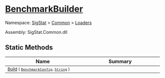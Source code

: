 # [BenchmarkBuilder](./BenchmarkBuilder.md)

Namespace: [SigStat]() > [Common](./../README.md) > [Loaders](./README.md)

Assembly: SigStat.Common.dll


## Static Methods

| Name<div><a href="#"><img width=400></a></div> | Summary<div><a href="#"><img width=475></a></div> | 
| --- | --- | 
| <sub>[Build](./Methods/BenchmarkBuilder--Build.md) ( [`BenchmarkConfig`](./../Helpers/BenchmarkConfig.md), [`String`](https://docs.microsoft.com/en-us/dotnet/api/System.String) )</sub> | <sub></sub> | 



